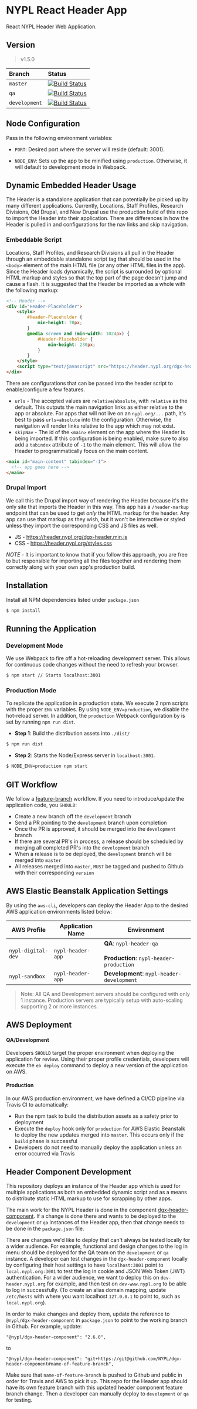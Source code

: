 # NYPL React Header App

React NYPL Header Web Application.

## Version
> v1.5.0

| Branch         | Status|
|:---------------|:---------------------------------------------------------------------------------------------------------------------------|
| `master`   | [![Build Status](https://travis-ci.org/NYPL/nypl-dgx-react-header.svg?branch=master)](https://travis-ci.org/NYPL/nypl-dgx-react-header) |
| `qa`           | [![Build Status](https://travis-ci.org/NYPL/nypl-dgx-react-header.svg?branch=qa)](https://travis-ci.org/NYPL/nypl-dgx-react-header)   |
| `development`  | [![Build Status](https://travis-ci.org/NYPL/nypl-dgx-react-header.svg?branch=development)](https://travis-ci.org/NYPL/nypl-dgx-react-header)       |

## Node Configuration
Pass in the following environment variables:

- `PORT`: Desired port where the server will reside (default: 3001).

- `NODE_ENV`: Sets up the app to be minified using `production`. Otherwise, it will default to development mode in Webpack.

## Dynamic Embedded Header Usage
The Header is a standalone application that can potentially be picked up by many different applications. Currently, Locations, Staff Profiles, Research Divisions, Old Drupal, and New Drupal use the production build of this repo to import the Header into their application. There are differences in how the Header is pulled in and configurations for the nav links and skip navigation.

### Embeddable Script
Locations, Staff Profiles, and Research Divisions all pull in the Header through an embeddable standalone script tag that should be used in the `<body>` element of the main HTML file (or any other HTML files in the app). Since the Header loads dynamically, the script is surrounded by optional HTML markup and styles so that the top part of the page doesn't jump and cause a flash. It is suggested that the Header be imported as a whole with the following markup:

```HTML
<!-- Header -->
<div id="Header-Placeholder">
    <style>
        #Header-Placeholder {
            min-height: 70px;
        }
        @media screen and (min-width: 1024px) {
            #Header-Placeholder {
                min-height: 230px;
            }
        }
    </style>
    <script type="text/javascript" src="https://header.nypl.org/dgx-header.min.js?skipNav=main-content" async></script>
</div>
```

There are configurations that can be passed into the header script to enable/configure a few features.

* `urls` - The accepted values are `relative`/`absolute`, with `relative` as the default. This outputs the main navigation links as either relative to the app or absolute. For apps that will not live on an `nypl.org/...` path, it's best to pass `urls=absolute` into the configuration. Otherwise, the navigation will render links relative to the app which may not exist.
* `skipNav` - The id of the `<main>` element on the app where the Header is being imported. If this configuration is being enabled, make sure to also add a `tabindex` attribute of `-1` to the main element. This will allow the Header to programmatically focus on the main content.

```HTML
<main id="main-content" tabindex="-1">
  <!-- app goes here -->
</main>
```

### Drupal Import
We call this the Drupal import way of rendering the Header because it's the only site that imports the Header in this way. This app has a `/header-markup` endpoint that can be used to get _only_ the HTML markup for the header. Any app can use that markup as they wish, but it won't be interactive or styled unless they import the corresponding CSS and JS files as well.

* JS - https://header.nypl.org/dgx-header.min.js
* CSS - https://header.nypl.org/styles.css

*NOTE* - It is important to know that if you follow this approach, you are free to but responsible for importing all the files together and rendering them correctly along with your own app's production build.

## Installation
Install all NPM dependencies listed under `package.json`
```sh
$ npm install
```

## Running the Application
### Development Mode
We use Webpack to fire off a hot-reloading development server. This allows for continuous code changes without the need to refresh your browser.

```sh
$ npm start // Starts localhost:3001
```

### Production Mode
To replicate the application in a production state. We execute 2 npm scripts with the proper `ENV` variables. By using `NODE_ENV=production`, we disable the hot-reload server. In addition, the `production` Webpack configuration by is set by running `npm run dist`.

* **Step 1**: Build the distribution assets into `./dist/`
```sh
$ npm run dist
```

* **Step 2**: Starts the Node/Express server in `localhost:3001`.
```sh
$ NODE_ENV=production npm start
```

## GIT Workflow
We follow a [feature-branch](https://www.atlassian.com/git/tutorials/comparing-workflows/feature-branch-workflow) workflow. If you need to introduce/update the application code, you `SHOULD`:

* Create a new branch off the `development` branch
* Send a PR pointing to the `development` branch upon completion
* Once the PR is approved, it should be merged into the `development` branch
* If there are several PR's in process, a release should be scheduled by merging all completed PR's into the `development` branch
* When a release is to be deployed, the `development` branch will be merged into `master`
* All releases merged into `master`, `MUST` be tagged and pushed to Github with their corresponding `version`

## AWS Elastic Beanstalk Application Settings
By using the `aws-cli`, developers can deploy the Header App to the desired AWS application environments listed below:

| AWS Profile | Application Name | Environment |
|---|---|---|
| `nypl-digital-dev` | `nypl-header-app` | **QA**: `nypl-header-qa` <br><br> **Production**: `nypl-header-production` |
| `nypl-sandbox` | `nypl-header-app` | **Development**: `nypl-header-development` |

> Note: All QA and Development servers should be configured with only 1 instance. Production servers are typically setup with auto-scaling supporting 2 or more instances.

## AWS Deployment

#### QA/Development
Developers `SHOULD` target the proper environment when deploying the application for review. Using their proper profile credentials, developers will execute the `eb deploy` command to deploy a new version of the application on AWS.

#### Production
In our AWS production environment, we have defined a CI/CD pipeline via Travis CI to automatically:
* Run the npm task to build the distribution assets as a safety prior to deployment
* Execute the `deploy` hook only for `production` for AWS Elastic Beanstalk to deploy the new updates merged into `master`. This occurs only if the `build` phase is successful
* Developers do not need to manually deploy the application unless an error occurred via Travis

## Header Component Development
This repository deploys an instance of the Header app which is used for multiple applications as both an embedded dynamic script and as a means to distribute static HTML markup to use for scrapping by other apps.

The main work for the NYPL Header is done in the component  [dgx-header-component](https://github.com/NYPL/dgx-header-component). If a change is done there and wants to be deployed to the `development` or `qa` instances of the Header app, then that change needs to be done in the `package.json` file.

There are changes we'd like to deploy that can't always be tested locally for a wider audience. For example, functional and design changes to the log in menu should be deployed for the QA team on the `development` or `qa` instance. A developer can test changes in the `dgx-header-component` locally by configuring their host settings to have `localhost:3001` point to `local.nypl.org:3001` to test the log in cookie and JSON Web Token (JWT) authentication. For a wider audience, we want to deploy this on `dev-header.nypl.org` for example, and then test on `dev-www.nypl.org` to be able to log in successfully. (To create an alias domain mapping, update `/etc/hosts` with where you want localhost `127.0.0.1` to point to, such as `local.nypl.org`).

In order to make changes and deploy them, update the reference to `@nypl/dgx-header-component` in `package.json` to point to the working branch in Github. For example, update:

```
"@nypl/dgx-header-component": "2.6.0",
```

to

```
"@nypl/dgx-header-component": "git+https://git@github.com/NYPL/dgx-header-component#name-of-feature-branch",
```

Make sure that `name-of-feature-branch` is pushed to Github and public in order for Travis and AWS to pick it up. This repo for the Header app should have its own feature branch with this updated header component feature branch change. Then a developer can manually deploy to `development` or `qa` for testing.
